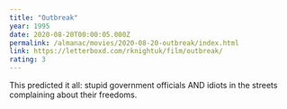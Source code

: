 ```yaml
---
title: "Outbreak"
year: 1995
date: 2020-08-20T00:00:05.000Z
permalink: /almanac/movies/2020-08-20-outbreak/index.html
link: https://letterboxd.com/rknightuk/film/outbreak/
rating: 3
---
```


This predicted it all: stupid government officials AND idiots in the
streets complaining about their freedoms.